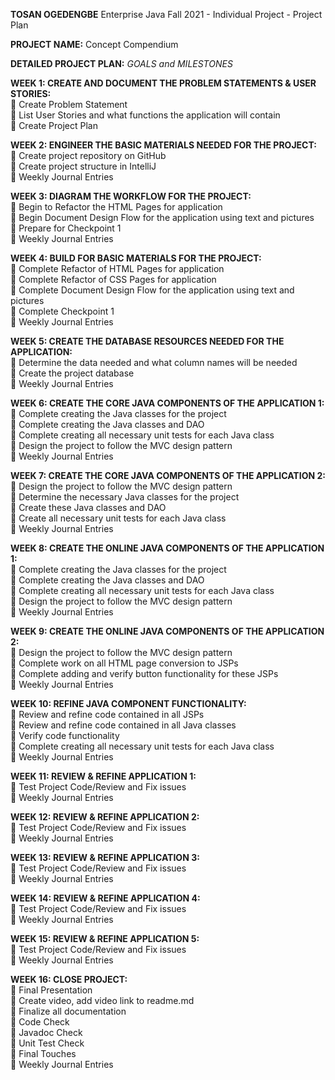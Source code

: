 **TOSAN OGEDENGBE**
Enterprise Java Fall 2021 - Individual Project - Project Plan

**PROJECT NAME:** Concept Compendium

**DETAILED PROJECT PLAN:** *GOALS and MILESTONES*

**WEEK 1: CREATE AND DOCUMENT THE PROBLEM STATEMENTS & USER STORIES:**  
    Create Problem Statement  
    List User Stories and what functions the application will contain  
    Create Project Plan  

**WEEK 2: ENGINEER THE BASIC MATERIALS NEEDED FOR THE PROJECT:**  
    Create project repository on GitHub  
    Create project structure in IntelliJ  
	Weekly Journal Entries  

**WEEK 3: DIAGRAM THE WORKFLOW FOR THE PROJECT:**   
   Begin to Refactor the HTML Pages for application  
	Begin Document Design Flow for the application using text and pictures  
	Prepare for Checkpoint 1  
	Weekly Journal Entries

**WEEK 4: BUILD FOR BASIC MATERIALS FOR THE PROJECT:**  
	Complete Refactor of HTML Pages for application  
	Complete Refactor of CSS Pages for application  
	Complete Document Design Flow for the application using text and pictures  
	Complete Checkpoint 1  
	Weekly Journal Entries

**WEEK 5: CREATE THE DATABASE RESOURCES NEEDED FOR THE APPLICATION:**  
	Determine the data needed and what column names will be needed  
	Create the project database  
	Weekly Journal Entries

**WEEK 6: CREATE THE CORE JAVA COMPONENTS OF THE APPLICATION 1:**  
	Complete creating the Java classes for the project  
	Complete creating the Java classes and DAO  
	Complete creating all necessary unit tests for each Java class  
	Design the project to follow the MVC design pattern  
	Weekly Journal Entries

**WEEK 7: CREATE THE CORE JAVA COMPONENTS OF THE APPLICATION 2:**  
	Design the project to follow the MVC design pattern  
	Determine the necessary Java classes for the project  
	Create these Java classes and DAO  
	Create all necessary unit tests for each Java class  
	Weekly Journal Entries

**WEEK 8: CREATE THE ONLINE JAVA COMPONENTS OF THE APPLICATION 1:**  
	Complete creating the Java classes for the project  
	Complete creating the Java classes and DAO  
	Complete creating all necessary unit tests for each Java class  
	Design the project to follow the MVC design pattern  
	Weekly Journal Entries

**WEEK 9: CREATE THE ONLINE JAVA COMPONENTS OF THE APPLICATION 2:**  
	Design the project to follow the MVC design pattern  
	Complete work on all HTML page conversion to JSPs  
	Complete adding and verify button functionality for these JSPs  
	Weekly Journal Entries

**WEEK 10: REFINE JAVA COMPONENT FUNCTIONALITY:**  
	Review and refine code contained in all JSPs  
	Review and refine code contained in all Java classes  
	Verify code functionality   
	Complete creating all necessary unit tests for each Java class  
	Weekly Journal Entries  

**WEEK 11: REVIEW & REFINE APPLICATION 1:**  
	Test Project Code/Review and Fix issues  
	Weekly Journal Entries

**WEEK 12: REVIEW & REFINE APPLICATION 2:**  
	Test Project Code/Review and Fix issues  
	Weekly Journal Entries

**WEEK 13: REVIEW & REFINE APPLICATION 3:**  
	Test Project Code/Review and Fix issues  
	Weekly Journal Entries

**WEEK 14: REVIEW & REFINE APPLICATION 4:**  
	Test Project Code/Review and Fix issues  
	Weekly Journal Entries

**WEEK 15: REVIEW & REFINE APPLICATION 5:**  
	Test Project Code/Review and Fix issues  
	Weekly Journal Entries

**WEEK 16: CLOSE PROJECT:**  
	Final Presentation   
	Create video, add video link to readme.md  
	Finalize all documentation  
	Code Check  
	Javadoc Check  
	Unit Test Check  
	Final Touches  
	Weekly Journal Entries  


